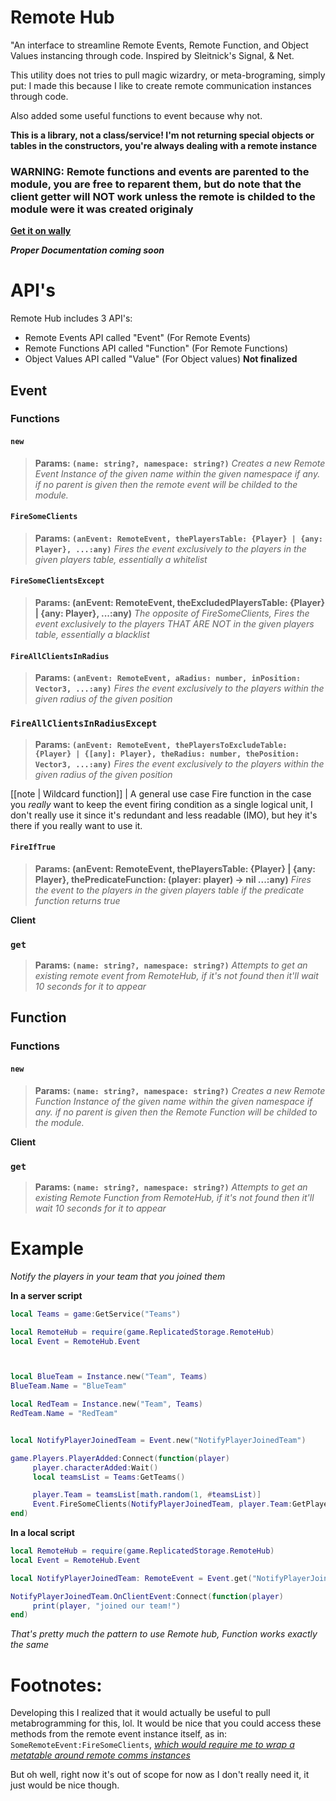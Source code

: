 # Remote Hub

"An interface to streamline Remote Events, Remote Function, and Object Values instancing through code. Inspired by Sleitnick's Signal, & Net. 

This utility does not tries to pull magic wizardry, or meta-brograming, simply put: I made this because I like to create remote communication instances  through code.

Also added some useful functions to event because why not.

**This is a library, not a class/service! I'm not returning special objects or tables in the constructors,  you're always dealing with a remote instance** 


### **WARNING: Remote functions and events are parented to the module, you are free to reparent them, but do note that the client getter will NOT work unless the remote is childed to the module were it was created originaly** 

**[Get it on wally](https://wally.run/package/cluelessd3v/remotehub)**


***Proper Documentation coming soon***


# API's
Remote Hub includes 3 API's:
- Remote Events API called "Event" (For Remote Events)
- Remote Functions API called "Function" (For Remote Functions)
- Object Values API called "Value" (For Object values) **Not finalized**



## Event

### Functions
#### `new`
>**Params: `(name: string?, namespace: string?)`**
> *Creates a new Remote Event Instance of the given name within the given namespace if any. if no parent is given then the remote event will be childed to the module.*



#### `FireSomeClients`
>**Params: `(anEvent: RemoteEvent, thePlayersTable: {Player} | {any: Player}, ...:any)`**
> *Fires the event exclusively to the players in the given players table, essentially a whitelist*



#### `FireSomeClientsExcept`
>**Params: (anEvent: RemoteEvent, theExcludedPlayersTable: {Player} | {any: Player}, ...:any)**
> *The opposite of FireSomeClients, Fires the event exclusively to the players THAT ARE NOT in the given players table, essentially a blacklist*





#### `FireAllClientsInRadius`
>**Params: `(anEvent: RemoteEvent, aRadius: number, inPosition: Vector3, ...:any)`**
> *Fires the event exclusively to the players within the given radius of the given position*


### `FireAllClientsInRadiusExcept`
>**Params: `(anEvent: RemoteEvent, thePlayersToExcludeTable: {Player} | {[any]: Player}, theRadius: number, thePosition: Vector3, ...:any)`**
> *Fires the event exclusively to the players within the given radius of the given position*


[[note | Wildcard function]]
| A general use case Fire function in the case you *really* want to keep the event firing condition as a single logical unit, I don't really use it since it's redundant and less readable (IMO), but hey it's there if you really want to use it.

#### `FireIfTrue`
>**Params: (anEvent: RemoteEvent, thePlayersTable: {Player} | {any: Player}, thePredicateFunction: (player: player) -> nil ...:any)**
> *Fires the event to the players in the given players table if the predicate function returns true*


**Client**

### `get`
>**Params: `(name: string?, namespace: string?)`**
> *Attempts to get an existing remote event from RemoteHub, if it's not found then it'll wait 10 seconds for it to appear*





## Function


### Functions


#### `new`
>**Params: `(name: string?, namespace: string?)`**
> *Creates a new Remote Function Instance of the given name within the given namespace if any. if no parent is given then the Remote Function will be childed to the module.*


**Client**

### `get`
>**Params: `(name: string?, namespace: string?)`**
> *Attempts to get an existing Remote Function from RemoteHub, if it's not found then it'll wait 10 seconds for it to appear*





# Example

*Notify the players in your team that you joined them* 

**In a server script**
```lua
local Teams = game:GetService("Teams")

local RemoteHub = require(game.ReplicatedStorage.RemoteHub)
local Event = RemoteHub.Event



local BlueTeam = Instance.new("Team", Teams)
BlueTeam.Name = "BlueTeam"

local RedTeam = Instance.new("Team", Teams)
RedTeam.Name = "RedTeam"


local NotifyPlayerJoinedTeam = Event.new("NotifyPlayerJoinedTeam")

game.Players.PlayerAdded:Connect(function(player)
     player.characterAdded:Wait()
     local teamsList = Teams:GetTeams()

     player.Team = teamsList[math.random(1, #teamsList)]
     Event.FireSomeClients(NotifyPlayerJoinedTeam, player.Team:GetPlayers(), player)
end)
```

**In a local script**
```lua
local RemoteHub = require(game.ReplicatedStorage.RemoteHub)
local Event = RemoteHub.Event

local NotifyPlayerJoinedTeam: RemoteEvent = Event.get("NotifyPlayerJoinedTeam")

NotifyPlayerJoinedTeam.OnClientEvent:Connect(function(player)
     print(player, "joined our team!")
end)
```


*That's pretty much the pattern to use Remote hub, Function works exactly the same*


# Footnotes:
Developing this I realized that it would actually be useful to pull metabrogramming for this, lol. It would be nice that you could access these methods from the remote event instance itself, as in: `SomeRemoteEvent:FireSomeClients`, *[which would require me to wrap a metatable around remote comms instances](https://devforum.roblox.com/t/wrapping-with-metatables-or-how-to-alter-the-functionality-of-roblox-objects-without-touching-them/221611)*

But oh well, right now it's out of scope for now as I don't really need it, it just would be nice though.


